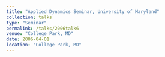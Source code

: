 ```yaml
---
title: "Applied Dynamics Seminar, University of Maryland"
collection: talks
type: "Seminar" 
permalink: /talks/2006talk6
venue: "College Park, MD"
date: 2006-04-01
location: "College Park, MD"
---
```

